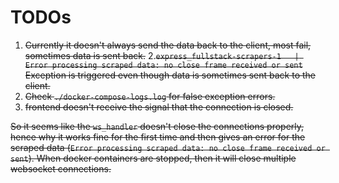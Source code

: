 # TODOs
1. ~~Currently it doesn't always send the data back to the client, most fail, sometimes data is sent back.~~
2.~~`express_fullstack-scrapers-1   | Error processing scraped data: no close frame received or sent` Exception is triggered even though data is sometimes sent back to the client.~~
3. ~~Check `./docker-compose-logs.log` for false exception errors.~~
4. ~~frontend doesn't receive the signal that the connection is closed.~~

~~So it seems like the `ws_handler` doesn't close the connections properly, hence why it works fine for the first time and then gives an error for the scraped data (`Error processing scraped data: no close frame received or sent`).
When docker containers are stopped, then it will close multiple websocket connections.~~
